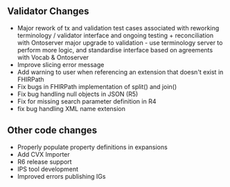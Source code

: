 ## Validator Changes

* Major rework of tx and validation test cases associated with reworking terminology / validator interface and ongoing testing + reconciliation with Ontoserver
major upgrade to validation - use terminology server to perform more logic, and standardise interface based on agreements with Vocab & Ontoserver
* Improve slicing error message
* Add warning to user when referencing an extension that doesn't exist in FHIRPath
* Fix bugs in FHIRPath implementation of split() and join()
* Fix bug handling null objects in JSON (R5)
* Fix for missing search parameter definition in R4
* fix bug handling XML name extension

## Other code changes

* Properly populate property definitions in expansions
* Add CVX Importer
* R6 release support
* IPS tool development
* Improved errors publishing IGs
